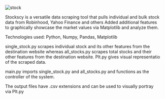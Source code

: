 ![stock](https://user-images.githubusercontent.com/70100426/212803962-4a11ba05-b894-4455-afb4-6ad0b93459a6.jpeg)

Stockscy is a versatile data scraping tool that pulls individual and bulk stock data from Robinhood, Yahoo Finance and others
Added additional features to graphically showcase the market values via Matplotlib and analyze them. 

Technologies used: Python, Numpy, Pandas, Matplotlib

single_stock.py scrapes individual stock and its other features from the destination website whereas all_stocks.py scrapes total stocks and their other features from the destination website. Plt.py gives visual representatio of the scraped data.

main.py imports single_stock.py and all_stocks.py and functions as the controller of the system.

The output files have .csv extensions and can be used to visually portray via Plt.py
